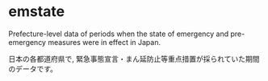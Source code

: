 # emstate
Prefecture-level data of periods when the state of emergency and pre-emergency measures were in effect in Japan. 

日本の各都道府県で, 緊急事態宣言・まん延防止等重点措置が採られていた期間のデータです。
